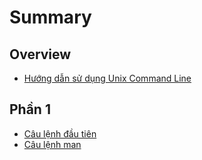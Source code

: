 # Summary

## Overview

* [Hướng dẫn sử dụng Unix Command Line](README.md)

## Phần 1

* [Câu lệnh đầu tiên](phn-1/cau-lnh-u-tien.md)
* [Câu lệnh man](phn-1/cau-lnh-man.md)

